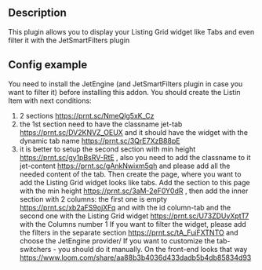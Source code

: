 ## Description
This plugin allows you to display your Listing Grid widget like Tabs and even filter it with the JetSmartFilters plugin

## Config example
You need to install the JetEngine (and JetSmartFilters plugin in case you want to filter it) before installing this addon.
You should create the Listin Item with next conditions:
1) 2 sections https://prnt.sc/NmeQlg5xK_Cz
2) the 1st section need to have the classname jet-tab https://prnt.sc/DV2KNVZ_OEUX and it should have the widget with the dynamic tab name https://prnt.sc/3QrE7XzB88pE
3) it is better to setup the second section with min height https://prnt.sc/gy1pBsRV-RtE , also you need to add the classname to it jet-content https://prnt.sc/gAnkNwixm5qh and please add all the needed content of the tab.
Then create the page, where you want to add the Listing Grid widget looks like tabs. Add the section to this page with the min height https://prnt.sc/3aM-2eF0Y0dR , then add the inner section with 2 columns: the first one is empty https://prnt.sc/xb2aFS9ojXFq and with the id column-tab and the second one with the Listing Grid widget https://prnt.sc/U73ZDUyXptT7 with the Columns number 1
If you want to filter the widget, please add the filters in the separate section https://prnt.sc/tA_FuiFXTNTO and choose the JetEngine provider/
If you want to customize the tab-switchers - you should do it manually.
On the front-end looks that way https://www.loom.com/share/aa88b3b4036d433dadb5b4db85834d93
